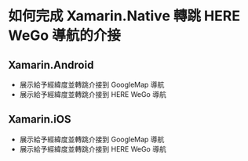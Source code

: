 # 如何完成 Xamarin.Native 轉跳 HERE WeGo 導航的介接

## Xamarin.Android
* 展示給予經緯度並轉跳介接到 GoogleMap 導航  
* 展示給予經緯度並轉跳介接到 HERE WeGo 導航  

## Xamarin.iOS
* 展示給予經緯度並轉跳介接到 GoogleMap 導航  
* 展示給予經緯度並轉跳介接到 HERE WeGo 導航  
